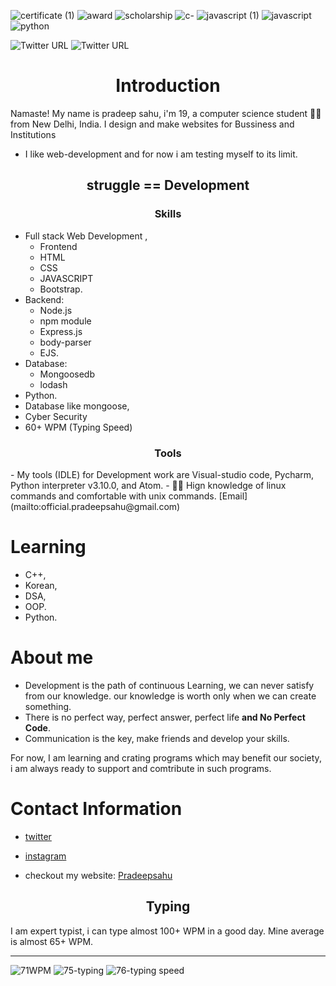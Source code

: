 
![certificate (1)](https://user-images.githubusercontent.com/94203408/172693042-b71697bf-cf00-4cc5-ab77-2a08ebebc308.png)
![award](https://user-images.githubusercontent.com/94203408/172693522-cf28296f-771a-46e9-adad-fff715fbd636.png)
![scholarship](https://user-images.githubusercontent.com/94203408/172693277-7f989aed-5446-4ee7-a3f6-a555a34943f9.png)
![c-](https://user-images.githubusercontent.com/94203408/172696190-149f532b-76f6-46d5-bd03-9fd92dec0e90.png)
![javascript (1)](https://user-images.githubusercontent.com/94203408/172696196-afae7a25-08ca-4249-8d86-e4c7121b017a.png)
![javascript](https://user-images.githubusercontent.com/94203408/172696198-c8fab034-a1e0-433e-bd0a-7b944d2676d7.png)
![python](https://user-images.githubusercontent.com/94203408/172696201-b5447ea2-3a6d-4d6d-a1c0-8cf262a60802.png)

<img alt="Twitter URL" src="https://img.shields.io/twitter/url?label=Twitter%20%40PradeepSahu__&logo=Twitter&logoColor=%231DA1F2&style=social&url=https%3A%2F%2Ftwitter.com%2FPradeepsahu__"> <img alt="Twitter URL" src="https://img.shields.io/twitter/url?label=Instagram%20%40pradeep_sahhu&logo=Instagram&logoColor=%23E4405F&style=social&url=https%3A%2F%2Fwww.instagram.com%2Fpradeep_sahhu%2F">


<h1 align="center"> Introduction </h1>

<P>Namaste! My name is pradeep sahu, i'm 19, a computer science student 🧑‍💻 from New Delhi, India.  I design and make websites for Bussiness and Institutions</p>

- I like web-development and for now i am testing myself to its limit.

<h2 align="center"> struggle == Development </h2>

<h3 align="center"> Skills </h3>

- Full stack Web Development ,
  - Frontend
  - HTML
  - CSS
  - JAVASCRIPT
  -  Bootstrap.
- Backend: 
  -  Node.js 
  - npm module
  -  Express.js
  -  body-parser
  -  EJS.
- Database: 
   - Mongoosedb
   - lodash
- Python.
- Database like mongoose, 
- Cyber Security 
- 60+ WPM (Typing Speed)

 
 
 <h3 align="center"> Tools </h3>
- My tools (IDLE) for Development work are Visual-studio code, Pycharm, Python interpreter v3.10.0, and Atom.
- 🧑‍💻 Hign knowledge of linux commands and comfortable with unix commands.
[Email](mailto:official.pradeepsahu@gmail.com) 



 
 # Learning
 - C++,
 - Korean,
 - DSA,
 - OOP.
 - Python.
 
 # About me
- Development is the path of continuous Learning, we can never satisfy from our knowledge. our knowledge is worth only when we can create something. 
- There is no perfect way, perfect answer, perfect life **and No Perfect Code**.
- Communication is the key, make friends and develop your skills.

For now, I am learning and crating programs which may benefit our society, i am always ready to support and comtribute in such programs.
# Contact Information
- [twitter](https://twitter.com/Pradeepsahu__)
- [instagram](https://www.instagram.com/pradeep_sahhu/)

- checkout my website: [Pradeepsahu](https://pradeepsahu.in/)
####
<h2 align="center"> Typing </h2>
<P> I am expert typist, i can type almost 100+ WPM in a good day. Mine average is almost 65+ WPM. </p>
<hr/ style="border-width:10">


![71WPM](https://user-images.githubusercontent.com/94203408/167576689-88863548-226d-42b6-8c1b-ea8519961ebd.png)
![75-typing](https://user-images.githubusercontent.com/94203408/173128679-4b300ac8-8d0c-4fc1-8ed9-ba042aa68da8.png)
![76-typing speed](https://user-images.githubusercontent.com/94203408/173364901-0671edc0-c8af-4b84-803b-227c59fbb18c.png)









